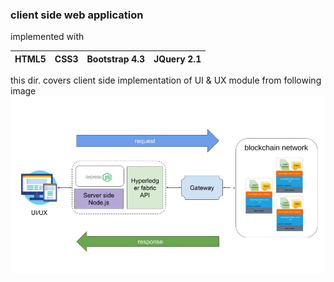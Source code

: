 ### client side web application


implemented with

| HTML5 |  CSS3 | Bootstrap 4.3 | JQuery 2.1
| ----- | ----- | ------------- | ----------

this dir. covers client side implementation of UI & UX module from following image
![](images/integration.jpg)
